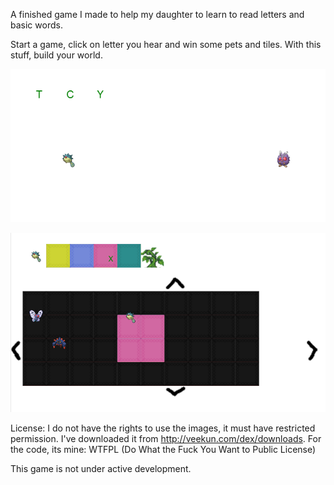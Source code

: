 A finished game I made to help my daughter to learn to read letters and basic words. 

Start a game, click on letter you hear and win some pets and tiles. With this stuff, build your world.


![Alt text](https://github.com/OlivierDeRivoyre/LetterFight/blob/master/screenshot2.png?raw=true "Screenshot2")

![Alt text](https://github.com/OlivierDeRivoyre/LetterFight/blob/master/screenshot1.png?raw=true "Screenshot1")



License: 
I do not have the rights to use the images, it must have restricted permission. I've downloaded it from http://veekun.com/dex/downloads.
For the code, its mine: WTFPL (Do What the Fuck You Want to Public License)


This game is not under active development.